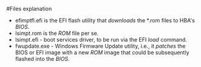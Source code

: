 #Files explanation
- efimptfl.efi is the EFI flash utility that *downloads* the *.rom files to HBA's *BIOS*.
- lsimpt.rom is the *ROM* file per se.
- lsimpt.efi - boot services driver, to be run via the EFI *load* command.
- fwupdate.exe - Windows Firmware Update utility, i.e., it *patches* the BIOS or EFI image with a new *ROM* image that could be
subsequently flashed into the *BIOS*.